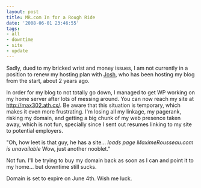 ```yaml
---
layout: post
title: MR.com In for a Rough Ride
date: '2008-06-01 23:46:55'
tags:
- all
- downtime
- site
- update
---
```


Sadly, dued to my bricked wrist and money issues, I am not currently in a position to renew my hosting plan with <a href="http://www.josherickson.org/">Josh</a>, who has been hosting my blog from the start, about 2 years ago.

In order for my blog to not totally go down, I managed to get WP working on my home server after lots of messing around. You can now reach my site at <a href="http://max302.ath.cx/">http://max302.ath.cx/</a>. Be aware that this situation is temporary, which makes it even more frustrating. I'm losing all my linkage, my pagerank, risking my domain, and getting a big chunk of my web presence taken away, which is not fun, specially since I sent out resumes linking to my site to potential employers.

"Oh, how leet is that guy, he has a site... *loads page* *MaximeRousseau.com is unavailable* Wow, just another nooblet."

Not fun. I'll be trying to buy my domain back as soon as I can and point it to my home... but downtime still sucks.

Domain is set to expire on June 4th. Wish me luck.